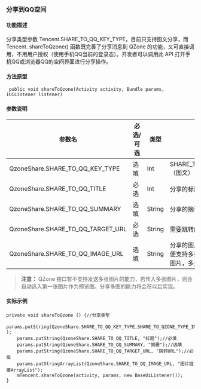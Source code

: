 ### 分享到QQ空间
#### 功能描述
分享类型参数 Tencent.SHARE_TO_QQ_KEY_TYPE，目前只支持图文分享，而 Tencent. shareToQzone() 函数既完善了分享消息到 QZone 的功能，又可直接调用，不用用户授权（使用手机QQ当前的登录态）。开发者可以调用此 API 打开手机QQ或浏览器QQ的空间界面进行分享操作。

#### 方法原型

```
 public void shareToQzone(Activity activity, Bundle params, IUiListener listener)
```

#### 参数说明

| 参数名 |必选/可选 | 类型 |参数说明 |
|---------|---------|---------|---------|
| QzoneShare.SHARE_TO_QQ_KEY_TYPE | 选填 | Int |SHARE_TO_QZONE_TYPE_IMAGE_TEXT（图文） |
| QzoneShare.SHARE_TO_QQ_TITLE | 必选 |Int |分享的标题，最多 200 个字符|
| QzoneShare.SHARE_TO_QQ_SUMMARY | 选填 | String |分享的摘要，最多 600 字符 |
| QzoneShare.SHARE_TO_QQ_TARGET_URL | 必选 | String|需要跳转的链接，URL 字符串 |
| QzoneShare.SHARE_TO_QQ_IMAGE_URL | 选填 | String |分享的图片, 以 ArrayList<String> 的类型传入，以便支持多张图片（注：图片最多支持 9 张图片，多余的图片会被丢弃） |

>**注意：**
>QZone 接口暂不支持发送多张图片的能力，若传入多张图片，则会自动选入第一张图片作为预览图。分享多图的能力将会在以后实现。

#### 实际示例 

```
private void shareToQzone () {//分享类型
　　params.putString(QzoneShare.SHARE_TO_QQ_KEY_TYPE,SHARE_TO_QZONE_TYPE_IMAGE_TEXT );
    params.putString(QzoneShare.SHARE_TO_QQ_TITLE, "标题");//必填
    params.putString(QzoneShare.SHARE_TO_QQ_SUMMARY, "摘要");//选填
    params.putString(QzoneShare.SHARE_TO_QQ_TARGET_URL, "跳转URL");//必填
    params.putStringArrayList(QzoneShare.SHARE_TO_QQ_IMAGE_URL, "图片链接ArrayList");
    mTencent.shareToQzone(activity, params, new BaseUiListener());
}
```